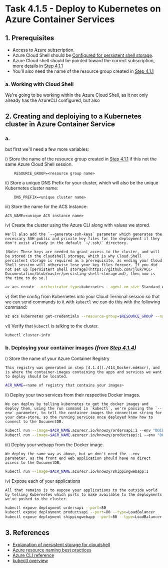 # Task 4.1.5 - Deploy to Kubernetes on Azure Container Services

## 1. Prerequisites

* Access to Azure subscription.
* Azure Cloud Shell should be [Configured for persistent shell storage](https://github.com/jluk/ACC-Documentation/blob/master/persisting-shell-storage.md).
* Azure Cloud shell should be pointed toward the correct subscription, more details in [Step 4.1.1](./411_DocumentDB.md)
* You'll also need the name of the resource group created in [Step 4.1.1](./411_DocumentDB.md)

### a. Working with Cloud Shell
We're going to be working within the Azure Cloud Shell, as it not only already has the AzureCLI configured, but also 

## 2. Creating and deploiying to a Kubernetes cluster in Azure Container Service

### a. 
but first we'll need a few more variables:

i) Store the name of the resource group created in [Step 4.1.1](./411_DocumentDB.md) if this not the same Azure Cloud Shell session.

        RESOURCE_GROUP=<resource group name>

ii) Store a unique DNS Prefix for your cluster, which will also be the unique Kubernetes cluster name:

        DNS_PREFIX=<unique cluster name>
    
iii) Store the name for the ACS Instance:

    ACS_NAME=<unique ACS instance name>
    
iv) Create the cluster using the Azure CLI along with values we stored.

    We'll also add the `--generate-ssh-keys` parameter which generates the necessary SSH public and private key files for the deployment if they don't exist already in the default `~/.ssh/` directory.

    (Note: These keys are needed to grant access to the cluster, and will be stored in the cloudshell storage, which is why Cloud Shell persistent storage is required as a prerequisite, as ending your Cloud Shell session will otherwise lose your key files forever. If you did not set up [persistent shell storage](https://github.com/jluk/ACC-Documentation/blob/master/persisting-shell-storage.md), then now is the time to do so.)

```bash
az acs create --orchestrator-type=kubernetes --agent-vm-size Standard_A1 --resource-group $RESOURCE_GROUP --name=$ACS_NAME --dns-prefix=$DNS_PREFIX --generate-ssh-keys
```

v) Get the config from Kubernetes into your Cloud Terminal session so that we can send commands to it with `kubectl` we can do this with the following command:

```bash
az acs kubernetes get-credentials --resource-group=$RESOURCE_GROUP --name=$ACS_NAME
```

vi) Verify that `kubectl` is talking to the cluster.

    kubectl cluster-info

### b. Deploying your container images _(from [Step 4.1.4](./414_Docker.md))_

i) Store the name of your Azure Container Registry

    This registry was generated in step [4.1.4](./414_Docker.md#acr), and is where the container-images containing the apps and services we want to deploy should be located.

```bash
ACR_NAME=<name of registry that contains your images>
```

ii) Deploy your two services from their respective Docker images.

    We can deploy by telling kubernetes to get the docker images and deploy them, using the run command in `kubectl`, we're passing the `--env` parameter, to tell the container images the connection string for your data-store, so the running services once deployed know how to connect to the DocumentDB.

```bash
kubectl run --image=$ACR_NAME.azurecr.io/knowzy/ordersapi:1 --env "DOCDB_CONNSTRING=<your connection string>"
kubectl run --image=$ACR_NAME.azurecr.io/knowzy/productsapi:1 --env "DOCDB_CONNSTRING=<your connection string>"
```

iii) Deploy your webapp from the Docker image.

    We deploy the same way as above, but we don't need the --env parameter, as the front end web application should have no direct access to the DocumentDB.

```bash
kubectl run --image=$ACR_NAME.azurecr.io/knowzy/shippingwebapp:1
```

iv) Expose each of your applications

    All that remains is to expose your applications to the outside world by telling Kubernetes which ports to make available to the deployments we've pushed to the cluster.

```bash
kubectl expose deployment ordersapi --port=80
kubectl expose deployment productsapi --port=80 --type=LoadBalancer
kubectl expose deployment shippingwebapp --port=80 --type=LoadBalancer
```

## 3. References

* [Explanation of persistent storage for cloudshell](https://github.com/jluk/ACC-Documentation/blob/master/persisting-shell-storage.md)
* [Azure resource naming best practices](https://docs.microsoft.com/en-us/azure/architecture/best-practices/naming-conventions)
* [Azure CLI reference](https://docs.microsoft.com/en-us/cli/azure/get-started-with-azure-cli)
* [kubectl overview](https://kubernetes.io/docs/user-guide/kubectl-overview/)